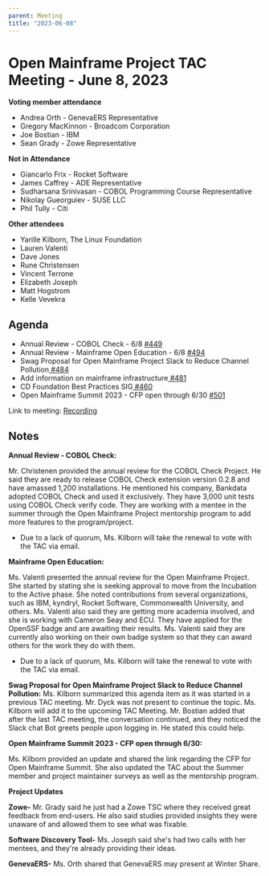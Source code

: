 ```yaml
---
parent: Meeting
title: "2023-06-08"
---
```



# Open Mainframe Project TAC Meeting - June 8, 2023


**Voting member attendance**

* Andrea Orth - GenevaERS Representative
* Gregory MacKinnon - Broadcom Corporation
* Joe Bostian - IBM
* Sean Grady - Zowe Representative

**Not in Attendance**
* Giancarlo Frix - Rocket Software
* James Caffrey - ADE Representative
* Sudharsana Srinivasan - COBOL Programming Course Representative
* Nikolay Gueorguiev - SUSE LLC
* Phil Tully - Citi

**Other attendees**



* Yarille Kilborn, The Linux Foundation
* Lauren Valenti
* Dave Jones
* Rune Christensen
* Vincent Terrone
* Elizabeth Joseph
* Matt Hogstrom 
* Kelle Vevekra

## Agenda



* Annual Review - COBOL Check - 6/8 [#449](https://github.com/openmainframeproject/tac/issues/449)
* Annual Review - Mainframe Open Education - 6/8 [#494](https://github.com/openmainframeproject/tac/issues/494)
* Swag Proposal for Open Mainframe Project Slack to Reduce Channel Pollution[ #484](https://github.com/openmainframeproject/tac/issues/484)
* Add information on mainframe infrastructure[ #481](https://github.com/openmainframeproject/tac/pull/481)
* CD Foundation Best Practices SIG[ #460](https://github.com/openmainframeproject/tac/issues/460)
* Open Mainframe Summit 2023 - CFP open through 6/30 [#501](https://github.com/openmainframeproject/tac/issues/501)

Link to meeting: [Recording](https://zoom.us/rec/play/epx3oeyYpwR-cI6zWReivkIjBzP2DUB300xyRibk7XvgSjowvbavhZYE3clyUoop1hB0SHWzwBOaBt3S.PF1Tevv725X0SEpj?canPlayFromShare=true&from=share_recording_detail&continueMode=true&componentName=rec-play&originRequestUrl=https%3A%2F%2Fzoom.us%2Frec%2Fshare%2FWEBgU29KrcWNa5Y4wprzMQogQlcPyA233mmBvht5FMe1M-Q4HZULfZgfUhQ6Kk8n.GGbL3m1K2v8eYl74)

## Notes 
**Annual Review - COBOL Check:**

Mr. Christenen provided the annual review for the COBOL Check Project. He said they are ready to release COBOL Check extension version 0.2.8 and have amassed 1,200 installations. He mentioned his company, Bankdata adopted COBOL Check and used it exclusively. They have 3,000 unit tests using COBOL Check verify code. They are working with a mentee in the summer through the Open Mainframe Project mentorship program to add more features to the program/project.

- Due to a lack of quorum, Ms. Kilborn will take the renewal to vote with the TAC via email.

**Mainframe Open Education:**

Ms. Valenti presented the annual review for the Open Mainframe Project. She started by stating she is seeking approval to move from the Incubation to the Active phase. She noted contributions from several organizations, such as IBM, kyndryl, Rocket Software, Commonwealth University, and others. Ms. Valenti also said they are getting more academia involved, and she is working with Cameron Seay and ECU. They have applied for the OpenSSF badge and are awaiting their results. Ms. Valenti said they are currently also working on their own badge system so that they can award others for the work they do with them.
- Due to a lack of quorum, Ms. Kilborn will take the renewal to vote with the TAC via email.


**Swag Proposal for Open Mainframe Project Slack to Reduce Channel Pollution:**
Ms. Kilborn summarized this agenda item as it was started in a previous TAC meeting. Mr. Dyck was not present to continue the topic. Ms. Kilborn will add it to the upcoming TAC Meeting. Mr. Bostian added that after the last TAC meeting, the conversation continued, and they noticed the Slack chat Bot greets people upon logging in. He stated this could help. 

**Open Mainframe Summit 2023 - CFP open through 6/30:**

Ms. Kilborn provided an update and shared the link regarding the CFP for Open Mainframe Summit. She also updated the TAC about the Summer member and project maintainer surveys as well as the mentorship program.


**Project Updates** 

**Zowe-** Mr. Grady said he just had a Zowe TSC where they received great feedback from end-users. He also said studies provided insights they were unaware of and allowed them to see what was fixable. 

 
**Software Discovery Tool-** Ms. Joseph said she's had two calls with her mentees, and they're already providing their ideas. 

**GenevaERS-** Ms. Orth shared that GenevaERS may present at Winter Share. 
